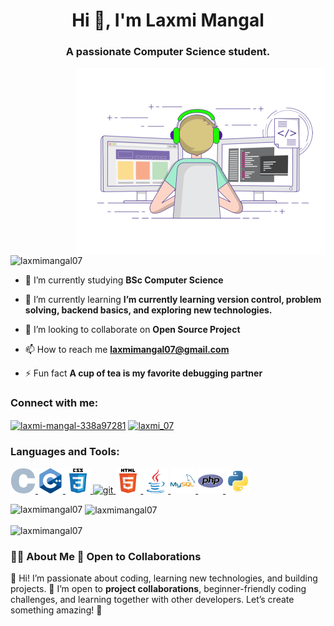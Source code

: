 <h1 align="center">Hi 👋, I'm Laxmi Mangal</h1>
<h3 align="center">A passionate Computer Science student.</h3>
<img align="right" alt="Coding" width="400" src="https://raw.githubusercontent.com/devSouvik/devSouvik/master/gif3.gif">
<p align="left"> <img src="https://komarev.com/ghpvc/?username=laxmimangal07&label=Profile%20views&color=0e75b6&style=flat" alt="laxmimangal07" /> </p>

- 🔭 I’m currently studying **BSc Computer Science**

- 🌱 I’m currently learning **I’m currently learning version control, problem solving, backend basics, and exploring new technologies.**

- 👯 I’m looking to collaborate on **Open Source Project**

- 📫 How to reach me **laxmimangal07@gmail.com**

- ⚡ Fun fact **A cup of tea is my favorite debugging partner**

<h3 align="left">Connect with me:</h3>
<p align="left">
<a href="https://linkedin.com/in/laxmi-mangal-338a97281" target="blank"><img align="center" src="https://raw.githubusercontent.com/rahuldkjain/github-profile-readme-generator/master/src/images/icons/Social/linked-in-alt.svg" alt="laxmi-mangal-338a97281" height="30" width="40" /></a>
<a href="https://www.leetcode.com/laxmi_07" target="blank"><img align="center" src="https://raw.githubusercontent.com/rahuldkjain/github-profile-readme-generator/master/src/images/icons/Social/leet-code.svg" alt="laxmi_07" height="30" width="40" /></a>
</p>

<h3 align="left">Languages and Tools:</h3>
<p align="left"> <a href="https://www.cprogramming.com/" target="_blank" rel="noreferrer"> <img src="https://raw.githubusercontent.com/devicons/devicon/master/icons/c/c-original.svg" alt="c" width="40" height="40"/> </a> <a href="https://www.w3schools.com/cpp/" target="_blank" rel="noreferrer"> <img src="https://raw.githubusercontent.com/devicons/devicon/master/icons/cplusplus/cplusplus-original.svg" alt="cplusplus" width="40" height="40"/> </a> <a href="https://www.w3schools.com/css/" target="_blank" rel="noreferrer"> <img src="https://raw.githubusercontent.com/devicons/devicon/master/icons/css3/css3-original-wordmark.svg" alt="css3" width="40" height="40"/> </a> <a href="https://git-scm.com/" target="_blank" rel="noreferrer"> <img src="https://www.vectorlogo.zone/logos/git-scm/git-scm-icon.svg" alt="git" width="40" height="40"/> </a> <a href="https://www.w3.org/html/" target="_blank" rel="noreferrer"> <img src="https://raw.githubusercontent.com/devicons/devicon/master/icons/html5/html5-original-wordmark.svg" alt="html5" width="40" height="40"/> </a> <a href="https://www.java.com" target="_blank" rel="noreferrer"> <img src="https://raw.githubusercontent.com/devicons/devicon/master/icons/java/java-original.svg" alt="java" width="40" height="40"/> </a> <a href="https://www.mysql.com/" target="_blank" rel="noreferrer"> <img src="https://raw.githubusercontent.com/devicons/devicon/master/icons/mysql/mysql-original-wordmark.svg" alt="mysql" width="40" height="40"/> </a> <a href="https://www.php.net" target="_blank" rel="noreferrer"> <img src="https://raw.githubusercontent.com/devicons/devicon/master/icons/php/php-original.svg" alt="php" width="40" height="40"/> </a> <a href="https://www.python.org" target="_blank" rel="noreferrer"> <img src="https://raw.githubusercontent.com/devicons/devicon/master/icons/python/python-original.svg" alt="python" width="40" height="40"/> </a> </p>


<p><img align="left" src="https://github-readme-stats.vercel.app/api/top-langs?username=laxmimangal07&show_icons=true&locale=en&layout=compact" alt="laxmimangal07" /></p>

<p>&nbsp;<img align="center" src="https://github-readme-stats.vercel.app/api?username=laxmimangal07&show_icons=true&locale=en" alt="laxmimangal07" /></p>

<p><img align="center" src="https://github-readme-streak-stats.herokuapp.com/?user=laxmimangal07&" alt="laxmimangal07" /></p>

### 👩‍💼 About Me 🤝 Open to Collaborations
🎤 Hi! I’m passionate about coding, learning new technologies, and building projects.
🤝 I’m open to **project collaborations**, beginner-friendly coding challenges, and learning together with other developers. Let’s create something amazing! 🚀

